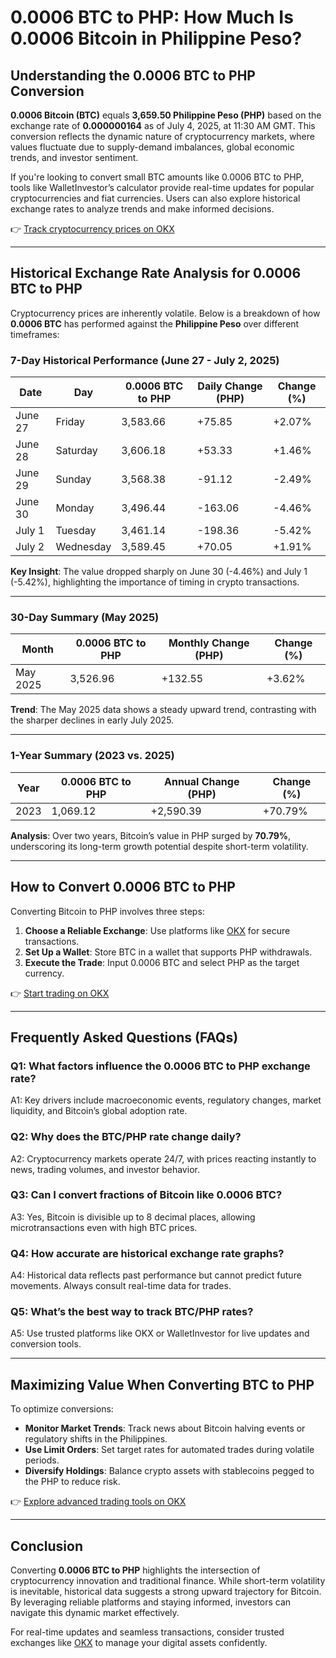 # 0.0006 BTC to PHP: How Much Is 0.0006 Bitcoin in Philippine Peso?

## Understanding the 0.0006 BTC to PHP Conversion  
**0.0006 Bitcoin (BTC)** equals **3,659.50 Philippine Peso (PHP)** based on the exchange rate of **0.000000164** as of July 4, 2025, at 11:30 AM GMT. This conversion reflects the dynamic nature of cryptocurrency markets, where values fluctuate due to supply-demand imbalances, global economic trends, and investor sentiment.  

If you're looking to convert small BTC amounts like 0.0006 BTC to PHP, tools like WalletInvestor’s calculator provide real-time updates for popular cryptocurrencies and fiat currencies. Users can also explore historical exchange rates to analyze trends and make informed decisions.

👉 [Track cryptocurrency prices on OKX](https://bit.ly/okx-bonus)

---

## Historical Exchange Rate Analysis for 0.0006 BTC to PHP  
Cryptocurrency prices are inherently volatile. Below is a breakdown of how **0.0006 BTC** has performed against the **Philippine Peso** over different timeframes:

### 7-Day Historical Performance (June 27 - July 2, 2025)  
| Date       | Day        | 0.0006 BTC to PHP | Daily Change (PHP) | Change (%) |
|------------|------------|-------------------|--------------------|------------|
| June 27    | Friday     | 3,583.66          | +75.85             | +2.07%     |
| June 28    | Saturday   | 3,606.18          | +53.33             | +1.46%     |
| June 29    | Sunday     | 3,568.38          | -91.12             | -2.49%     |
| June 30    | Monday     | 3,496.44          | -163.06            | -4.46%     |
| July 1     | Tuesday    | 3,461.14          | -198.36            | -5.42%     |
| July 2     | Wednesday  | 3,589.45          | +70.05             | +1.91%     |

**Key Insight**: The value dropped sharply on June 30 (-4.46%) and July 1 (-5.42%), highlighting the importance of timing in crypto transactions.

---

### 30-Day Summary (May 2025)  
| Month      | 0.0006 BTC to PHP | Monthly Change (PHP) | Change (%) |
|------------|-------------------|----------------------|------------|
| May 2025   | 3,526.96          | +132.55              | +3.62%     |

**Trend**: The May 2025 data shows a steady upward trend, contrasting with the sharper declines in early July 2025.

---

### 1-Year Summary (2023 vs. 2025)  
| Year       | 0.0006 BTC to PHP | Annual Change (PHP) | Change (%) |
|------------|-------------------|---------------------|------------|
| 2023       | 1,069.12          | +2,590.39           | +70.79%    |

**Analysis**: Over two years, Bitcoin’s value in PHP surged by **70.79%**, underscoring its long-term growth potential despite short-term volatility.

---

## How to Convert 0.0006 BTC to PHP  
Converting Bitcoin to PHP involves three steps:  
1. **Choose a Reliable Exchange**: Use platforms like [OKX](https://bit.ly/okx-bonus) for secure transactions.  
2. **Set Up a Wallet**: Store BTC in a wallet that supports PHP withdrawals.  
3. **Execute the Trade**: Input 0.0006 BTC and select PHP as the target currency.  

👉 [Start trading on OKX](https://bit.ly/okx-bonus)

---

## Frequently Asked Questions (FAQs)  

### Q1: What factors influence the 0.0006 BTC to PHP exchange rate?  
A1: Key drivers include macroeconomic events, regulatory changes, market liquidity, and Bitcoin’s global adoption rate.  

### Q2: Why does the BTC/PHP rate change daily?  
A2: Cryptocurrency markets operate 24/7, with prices reacting instantly to news, trading volumes, and investor behavior.  

### Q3: Can I convert fractions of Bitcoin like 0.0006 BTC?  
A3: Yes, Bitcoin is divisible up to 8 decimal places, allowing microtransactions even with high BTC prices.  

### Q4: How accurate are historical exchange rate graphs?  
A4: Historical data reflects past performance but cannot predict future movements. Always consult real-time data for trades.  

### Q5: What’s the best way to track BTC/PHP rates?  
A5: Use trusted platforms like OKX or WalletInvestor for live updates and conversion tools.  

---

## Maximizing Value When Converting BTC to PHP  
To optimize conversions:  
- **Monitor Market Trends**: Track news about Bitcoin halving events or regulatory shifts in the Philippines.  
- **Use Limit Orders**: Set target rates for automated trades during volatile periods.  
- **Diversify Holdings**: Balance crypto assets with stablecoins pegged to the PHP to reduce risk.  

👉 [Explore advanced trading tools on OKX](https://bit.ly/okx-bonus)

---

## Conclusion  
Converting **0.0006 BTC to PHP** highlights the intersection of cryptocurrency innovation and traditional finance. While short-term volatility is inevitable, historical data suggests a strong upward trajectory for Bitcoin. By leveraging reliable platforms and staying informed, investors can navigate this dynamic market effectively.  

For real-time updates and seamless transactions, consider trusted exchanges like [OKX](https://bit.ly/okx-bonus) to manage your digital assets confidently.